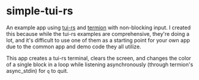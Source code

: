 # simple-tui-rs

An example app using [tui-rs](https://github.com/fdehau/tui-rs) and [termion](https://github.com/redox-os/termion) with non-blocking input. I created this because while the tui-rs examples are comprehensive, they're doing a lot, and it's difficult to use one of them as a starting point for your own app due to the common app and demo code they all utilize.

This app creates a tui-rs terminal, clears the screen, and changes the color of a single block in a loop while listening asynchronously (through termion's async_stdin) for `q` to quit.

